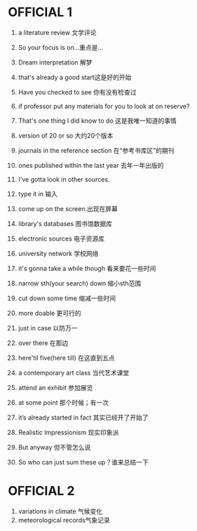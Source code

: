 # OFFICIAL 1

1. a literature review 文学评论
   
2. So your focus is on...重点是...
3. Dream interpretation 解梦
4. that's already a good start这是好的开始
5. Have you checked to see 你有没有检查过
6. if professor put any materials for you to look at on reserve?
7. That's one thing I did know to do 这是我唯一知道的事情
8. version of 20 or so 大约20个版本
9. journals in the reference section 在“参考书库区”的期刊
10. ones published within the last year 去年一年出版的
11. I've gotta look in other sources.
12. type it in 输入
13. come up on the screen.出现在屏幕
14. library's databases 图书馆数据库
15. electronic sources 电子资源库
16. university network 学校网络
17. it's gonna take a while though 看来要花一些时间
18. narrow sth(your search) down 缩小sth范围 
19. cut down some time 缩减一些时间
20. more doable 更可行的
21. just in case 以防万一
22. over there 在那边
23. here'til five(here till) 在这直到五点
24. a contemporary art class  当代艺术课堂
25. attend an exhibit 参加展览
26. at some point 那个时候；有一次
27. it’s already started in fact 其实已经开了开始了
28. Realistic Impressionism 现实印象派
29. But anyway 但不管怎么说
30. So who can just sum these up？谁来总结一下

# OFFICIAL 2
1. variations in climate 气候变化
2. meteorological records气象记录